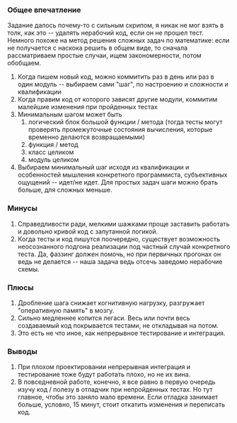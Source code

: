 ### Общее впечатление
Задание далось почему-то с сильным скрипом, я никак не мог взять в толк, как это -- удалять нерабочий код, если он не прошел тест. 
Немного похоже на метод решения сложных задач по математике: если не получается с наскока решить в общем виде, то сначала рассматриваем простые случаи, ищем закономерности, потом обобщаем.

1. Когда пишем новый код, можно коммитить раз в день или раз в один модуль -- выбираем сами "шаг", по настроению и сложности и квалификации
2. Когда правим код от которого зависят другие модули, коммитим малейшие изменения при пройденных тестах
3. Минимальным шагом может быть
	1. логический блок большой функции / метода (тогда тесты могут проверять промежуточные состояния вычисления, которые временно делаются возвращаемыми)
	2. функция / метод
	3. класс целиком
	4. модуль целиком
4. Выбираем минимальный шаг исходя из квалификации и особенностей мышления конкретного программиста, субъективных ощущений -- идет/не идет. Для простых задач шаги можно брать больше, для сложных меньше.

### Минусы
1. Справедливости ради, мелкими шажками проще заставить работать и довольно кривой код с запутанной логикой.
2. Когда тесты и код пишутся поочередно, существует возможность неосознанного подгона реализации под частный случай конкретного теста. Да, фаззинг должен помочь, но при первичных прогонах он ведь не делается -- наша задача ведь отсечь заведомо нерабочие схемы. 
### Плюсы
1. Дробление шага снижает когнитивную нагрузку, разгружает "оперативную память" в мозгу.
2. Сильно медленнее копится легаси. Весь или почти весь создаваемый код покрывается тестами, не откладывая на потом.
3. Это есть не что иное, как непрерывное тестирование и интеграция.
### Выводы
1. При плохом проектировании непрерывная интеграция и тестирование тоже будут работать плохо, но не их вина.
2. В повседневной работе, конечно, я все равно в первую очередь изучу код / полезу в отладчик при непройденных тестах. Но тут главное, чтобы это заняло мало времени. Если отладка занимает больше, условно, 15 минут, стоит откатить изменения и переписать код.
